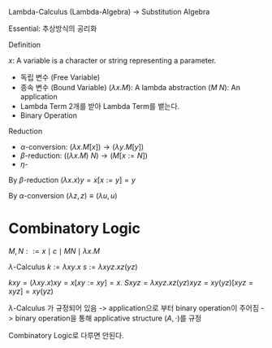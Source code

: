 
Lambda-Calculus (Lambda-Algebra)
-> Substitution Algebra

Essential: 추상방식의 공리화

Definition

$x$: A variable is a character or string representing a parameter.
- 독립 변수 (Free Variable)
- 종속 변수 (Bound Variable)
$(\lambda x.M)$: A lambda abstraction
$(M\ N)$: An application
- Lambda Term 2개를 받아 Lambda Term를 뱉는다.
- Binary Operation

Reduction
- $\alpha$-conversion: $(\lambda x.M[x])\to(\lambda y.M[y])$
- $\beta$-reduction: $((\lambda x. M)\ N)\to(M[x:=N])$
- $\eta$-

By $\beta$-reduction
$(\lambda x.x)y=x[x:=y]=y$

By $\alpha$-conversion
$(\lambda z,z)\equiv (\lambda u,u)$

# Combinatory Logic

$M, N ::= x\mid c\mid MN\mid \lambda x.M$

$\lambda$-Calculus
$k:=\lambda xy.x$
$s:=\lambda xyz.xz(yz)$

$k xy=(\lambda xy.x)xy=x[xy:=xy]=x$.
$S xyz=\lambda xyz.xz(yz)xyz=xy(yz)[xyz=xyz]=xy(yz)$

$\lambda$-Calculus 가 규정되어 있음
-> application으로 부터 binary operation이 주어짐
-> binary operation을 통해 applicative structure $(A,\cdot)$를  규정

Combinatory Logic로 다루면 안된다.